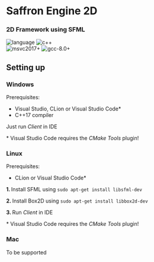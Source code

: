 # Saffron Engine 2D
### 2D Framework using SFML </br>
![language](https://img.shields.io/badge/language-C++-blue.svg) ![c++](https://img.shields.io/badge/std-C++17-blue.svg) </br>
![msvc2017+](https://img.shields.io/badge/mvsc-2017+-ff69b4.svg) ![gcc-8.0+](https://img.shields.io/badge/gcc-5.0+-ff69b4.svg)

## Setting up

### Windows
Prerequisites: 
- Visual Studio, CLion or Visual Studio Code*
- C++17 compiler

Just run <i>Client</i> in IDE

\* Visual Studio Code requires the <i>CMake Tools</i> plugin!

### Linux
Prerequisites: 
- CLion or Visual Studio Code*

<b> 1. </b> Install SFML using ``sudo apt-get install libsfml-dev``

<b> 2. </b> Install Box2D using ``sudo apt-get install libbox2d-dev``

<b> 3. </b> Run <i>Client</i> in IDE

\* Visual Studio Code requires the <i>CMake Tools</i> plugin!

### Mac
To be supported
